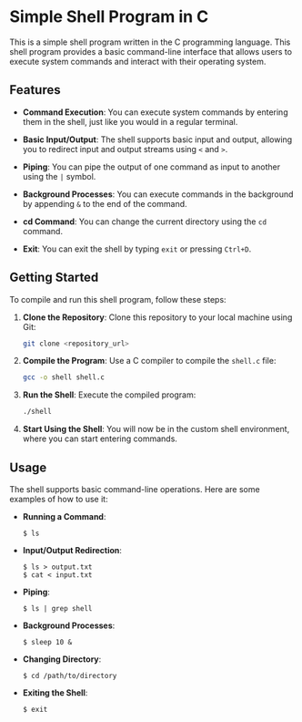 # Simple Shell Program in C

This is a simple shell program written in the C programming language. This shell program provides a basic command-line interface that allows users to execute system commands and interact with their operating system.

## Features

- **Command Execution**: You can execute system commands by entering them in the shell, just like you would in a regular terminal.

- **Basic Input/Output**: The shell supports basic input and output, allowing you to redirect input and output streams using `<` and `>`.

- **Piping**: You can pipe the output of one command as input to another using the `|` symbol.

- **Background Processes**: You can execute commands in the background by appending `&` to the end of the command.

- **cd Command**: You can change the current directory using the `cd` command.

- **Exit**: You can exit the shell by typing `exit` or pressing `Ctrl+D`.

## Getting Started

To compile and run this shell program, follow these steps:

1. **Clone the Repository**: Clone this repository to your local machine using Git:

   ```bash
   git clone <repository_url>
   ```

2. **Compile the Program**: Use a C compiler to compile the `shell.c` file:

   ```bash
   gcc -o shell shell.c
   ```

3. **Run the Shell**: Execute the compiled program:

   ```bash
   ./shell
   ```

4. **Start Using the Shell**: You will now be in the custom shell environment, where you can start entering commands.

## Usage

The shell supports basic command-line operations. Here are some examples of how to use it:

- **Running a Command**:
  ```
  $ ls
  ```

- **Input/Output Redirection**:
  ```
  $ ls > output.txt
  $ cat < input.txt
  ```

- **Piping**:
  ```
  $ ls | grep shell
  ```

- **Background Processes**:
  ```
  $ sleep 10 &
  ```

- **Changing Directory**:
  ```
  $ cd /path/to/directory
  ```

- **Exiting the Shell**:
  ```
  $ exit
  ```
